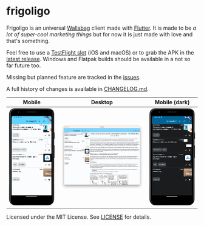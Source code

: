 # frigoligo

Frigoligo is an universal [Wallabag](https://wallabag.org/) client made with [Flutter](https://flutter.dev/).
It is made to be _a lot of super-cool marketing things_ but for now it is just made with love and that's something.

Feel free to use a [TestFlight slot](https://testflight.apple.com/join/nYnbySd8) (iOS and macOS) or to grab the APK in the [latest release](https://github.com/casimir/frigoligo/releases/latest/download/frigoligo-release.apk.zip). Windows and Flatpak builds should be available in a not so far future too.

Missing but planned feature are tracked in the [issues](https://github.com/casimir/frigoligo/issues?q=is%3Aissue+is%3Aopen+label%3A"missing+feature").

A full history of changes is available in [CHANGELOG.md](./CHANGELOG.md).

|Mobile|Desktop|Mobile (dark)|
|:-:|:-:|:-:|
|![android screenshot](./assets/screenshots/android_light.png)|![desktop screenshot](./assets/screenshots/desktop.png)|![android dark theme screenshot](./assets/screenshots/android_dark.png)|

Licensed under the MIT License. See [LICENSE](./LICENSE) for details.
